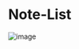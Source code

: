 # Note-List


![image](https://github.com/Anzori-PR/Note-List/assets/113595336/68ff77d2-3006-4410-82e7-6d2061d14dd4)
